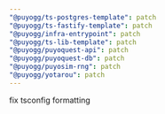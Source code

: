 ```yaml
---
"@puyogg/ts-postgres-template": patch
"@puyogg/ts-fastify-template": patch
"@puyogg/infra-entrypoint": patch
"@puyogg/ts-lib-template": patch
"@puyogg/puyoquest-api": patch
"@puyogg/puyoquest-db": patch
"@puyogg/puyosim-rng": patch
"@puyogg/yotarou": patch
---
```


fix tsconfig formatting
